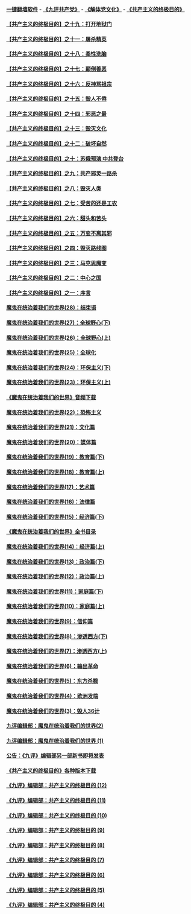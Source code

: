 #### [一键翻墙软件](https://github.com/gfw-breaker/nogfw/blob/master/README.md?t=05031837) -  [《九评共产党》](https://github.com/gfw-breaker/9ping.md?t=05031837) - [《解体党文化》](https://github.com/gfw-breaker/jtdwh.md?t=05031837) - [《共产主义的终极目的》](https://github.com/gfw-breaker/gczydzjmd.md?t=05031837)

#### [【共产主义的终极目的】之十九：打开地狱门](../pages/nsc422/n11206376.md?t=05031837) 

#### [【共产主义的终极目的】之十一：屠杀精英](../pages/nsc422/n11118442.md?t=05031837) 

#### [【共产主义的终极目的】之十八：柔性洗脑](../pages/nsc422/n11199994.md?t=05031837) 

#### [【共产主义的终极目的】之十七：颠倒善恶](../pages/nsc422/n11179782.md?t=05031837) 

#### [【共产主义的终极目的】之十六：反神骂祖宗](../pages/nsc422/n11166798.md?t=05031837) 

#### [【共产主义的终极目的】之十五：毁人不倦](../pages/nsc422/n11166792.md?t=05031837) 

#### [【共产主义的终极目的】之十四：邪恶之最](../pages/nsc422/n11150249.md?t=05031837) 

#### [【共产主义的终极目的】之十三：毁灭文化](../pages/nsc422/n11135227.md?t=05031837) 

#### [【共产主义的终极目的】之十二：破坏自然](../pages/nsc422/n11135214.md?t=05031837) 

#### [【共产主义的终极目的】之十：苏俄预演 中共登台](../pages/nsc422/n11118424.md?t=05031837) 

#### [【共产主义的终极目的】之九：共产邪灵一路杀](../pages/nsc422/n11114139.md?t=05031837) 

#### [【共产主义的终极目的】之八：毁灭人类](../pages/nsc422/n11108503.md?t=05031837) 

#### [【共产主义的终极目的】之七：受苦的还是工农](../pages/nsc422/n11101809.md?t=05031837) 

#### [【共产主义的终极目的】之六：甜头和苦头](../pages/nsc422/n11096971.md?t=05031837) 

#### [【共产主义的终极目的】之五：万变不离其邪](../pages/nsc422/n11091285.md?t=05031837) 

#### [【共产主义的终极目的】之四：毁灭路线图](../pages/nsc422/n11086284.md?t=05031837) 

#### [【共产主义的终极目的】之三：马克思魔变](../pages/nsc422/n11061941.md?t=05031837) 

#### [【共产主义的终极目的】之二：中心之国](../pages/nsc422/n11047728.md?t=05031837) 

#### [【共产主义的终极目的】之一：序言](../pages/nsc422/n11086077.md?t=05031837) 

#### [魔鬼在统治着我们的世界(28)：结束语](../pages/nsc422/n10936246.md?t=05031837) 

#### [魔鬼在统治着我们的世界(27)：全球野心(下)](../pages/nsc422/n10928319.md?t=05031837) 

#### [魔鬼在统治着我们的世界(26)：全球野心(上)](../pages/nsc422/n10900318.md?t=05031837) 

#### [魔鬼在统治着我们的世界(25)：全球化](../pages/nsc422/n10788205.md?t=05031837) 

#### [魔鬼在统治着我们的世界(24)：环保主义(下)](../pages/nsc422/n10695307.md?t=05031837) 

#### [魔鬼在统治着我们的世界(23)：环保主义(上)](../pages/nsc422/n10688613.md?t=05031837) 

#### [《魔鬼在统治着我们的世界》音频下载](../pages/nsc422/n10635553.md?t=05031837) 

#### [魔鬼在统治着我们的世界(22)：恐怖主义](../pages/nsc422/n10614727.md?t=05031837) 

#### [魔鬼在统治着我们的世界(21)：文化篇](../pages/nsc422/n10597706.md?t=05031837) 

#### [魔鬼在统治着我们的世界(20)：媒体篇](../pages/nsc422/n10586579.md?t=05031837) 

#### [魔鬼在统治着我们的世界(19)：教育篇(下)](../pages/nsc422/n10564808.md?t=05031837) 

#### [魔鬼在统治着我们的世界(18)：教育篇(上)](../pages/nsc422/n10526970.md?t=05031837) 

#### [魔鬼在统治着我们的世界(17)：艺术篇](../pages/nsc422/n10499093.md?t=05031837) 

#### [魔鬼在统治着我们的世界(16)：法律篇](../pages/nsc422/n10485969.md?t=05031837) 

#### [魔鬼在统治着我们的世界(15)：经济篇(下)](../pages/nsc422/n10469975.md?t=05031837) 

#### [《魔鬼在统治着我们的世界》全书目录](../pages/nsc422/n10464261.md?t=05031837) 

#### [魔鬼在统治着我们的世界(14)：经济篇(上)](../pages/nsc422/n10457370.md?t=05031837) 

#### [魔鬼在统治着我们的世界(13)：政治篇(下)](../pages/nsc422/n10448270.md?t=05031837) 

#### [魔鬼在统治着我们的世界(12)：政治篇(上)](../pages/nsc422/n10444576.md?t=05031837) 

#### [魔鬼在统治着我们的世界(11)：家庭篇(下)](../pages/nsc422/n10440961.md?t=05031837) 

#### [魔鬼在统治着我们的世界(10)：家庭篇(上)](../pages/nsc422/n10435448.md?t=05031837) 

#### [魔鬼在统治着我们的世界(9)：信仰篇](../pages/nsc422/n10432159.md?t=05031837) 

#### [魔鬼在统治着我们的世界(8)：渗透西方(下)](../pages/nsc422/n10429603.md?t=05031837) 

#### [魔鬼在统治着我们的世界(7)：渗透西方(上)](../pages/nsc422/n10426013.md?t=05031837) 

#### [魔鬼在统治着我们的世界(6)：输出革命](../pages/nsc422/n10421536.md?t=05031837) 

#### [魔鬼在统治着我们的世界(5)：东方杀戮](../pages/nsc422/n10417707.md?t=05031837) 

#### [魔鬼在统治着我们的世界(4)：欧洲发端](../pages/nsc422/n10414890.md?t=05031837) 

#### [魔鬼在统治着我们的世界(3)：毁人36计](../pages/nsc422/n10411583.md?t=05031837) 

#### [九评编辑部：魔鬼在统治着我们的世界(2)](../pages/nsc422/n10410036.md?t=05031837) 

#### [九评编辑部：魔鬼在统治着我们的世界 (1)](../pages/nsc422/n10406825.md?t=05031837) 

#### [公告：《九评》编辑部另一部新书即将发表](../pages/nsc422/n10405104.md?t=05031837) 

#### [《共产主义的终极目的》各种版本下载](../pages/nsc422/n10022138.md?t=05031837) 

#### [《九评》编辑部：共产主义的终极目的 (12)](../pages/nsc422/n9933272.md?t=05031837) 

#### [《九评》编辑部：共产主义的终极目的 (11)](../pages/nsc422/n9924973.md?t=05031837) 

#### [《九评》编辑部：共产主义的终极目的 (10)](../pages/nsc422/n9920883.md?t=05031837) 

#### [《九评》编辑部：共产主义的终极目的 (9)](../pages/nsc422/n9916363.md?t=05031837) 

#### [《九评》编辑部：共产主义的终极目的 (8)](../pages/nsc422/n9912488.md?t=05031837) 

#### [《九评》编辑部：共产主义的终极目的 (7)](../pages/nsc422/n9901176.md?t=05031837) 

#### [《九评》编辑部：共产主义的终极目的 (6)](../pages/nsc422/n9899359.md?t=05031837) 

#### [《九评》编辑部：共产主义的终极目的 (5)](../pages/nsc422/n9893174.md?t=05031837) 

#### [《九评》编辑部：共产主义的终极目的 (4)](../pages/nsc422/n9891246.md?t=05031837) 

